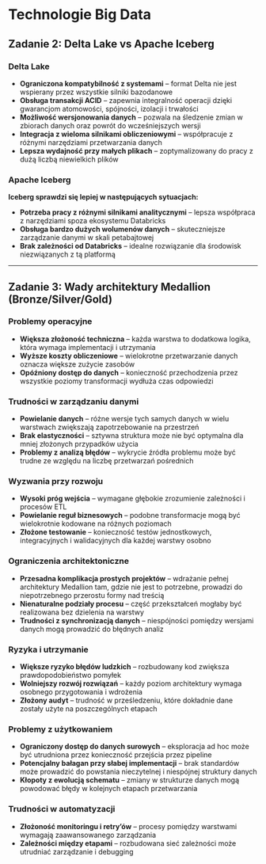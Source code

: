 # Technologie Big Data

## Zadanie 2: Delta Lake vs Apache Iceberg

### Delta Lake

- **Ograniczona kompatybilność z systemami** – format Delta nie jest wspierany przez wszystkie silniki bazodanowe  
- **Obsługa transakcji ACID** – zapewnia integralność operacji dzięki gwarancjom atomowości, spójności, izolacji i trwałości  
- **Możliwość wersjonowania danych** – pozwala na śledzenie zmian w zbiorach danych oraz powrót do wcześniejszych wersji  
- **Integracja z wieloma silnikami obliczeniowymi** – współpracuje z różnymi narzędziami przetwarzania danych  
- **Lepsza wydajność przy małych plikach** – zoptymalizowany do pracy z dużą liczbą niewielkich plików  

### Apache Iceberg

**Iceberg sprawdzi się lepiej w następujących sytuacjach:**

- **Potrzeba pracy z różnymi silnikami analitycznymi** – lepsza współpraca z narzędziami spoza ekosystemu Databricks  
- **Obsługa bardzo dużych wolumenów danych** – skuteczniejsze zarządzanie danymi w skali petabajtowej  
- **Brak zależności od Databricks** – idealne rozwiązanie dla środowisk niezwiązanych z tą platformą  

---

## Zadanie 3: Wady architektury Medallion (Bronze/Silver/Gold)

### Problemy operacyjne

- **Większa złożoność techniczna** – każda warstwa to dodatkowa logika, która wymaga implementacji i utrzymania  
- **Wyższe koszty obliczeniowe** – wielokrotne przetwarzanie danych oznacza większe zużycie zasobów  
- **Opóźniony dostęp do danych** – konieczność przechodzenia przez wszystkie poziomy transformacji wydłuża czas odpowiedzi  

### Trudności w zarządzaniu danymi

- **Powielanie danych** – różne wersje tych samych danych w wielu warstwach zwiększają zapotrzebowanie na przestrzeń  
- **Brak elastyczności** – sztywna struktura może nie być optymalna dla mniej złożonych przypadków użycia  
- **Problemy z analizą błędów** – wykrycie źródła problemu może być trudne ze względu na liczbę przetwarzań pośrednich  

### Wyzwania przy rozwoju

- **Wysoki próg wejścia** – wymagane głębokie zrozumienie zależności i procesów ETL  
- **Powielanie reguł biznesowych** – podobne transformacje mogą być wielokrotnie kodowane na różnych poziomach  
- **Złożone testowanie** – konieczność testów jednostkowych, integracyjnych i walidacyjnych dla każdej warstwy osobno  

### Ograniczenia architektoniczne

- **Przesadna komplikacja prostych projektów** – wdrażanie pełnej architektury Medallion tam, gdzie nie jest to potrzebne, prowadzi do niepotrzebnego przerostu formy nad treścią  
- **Nienaturalne podziały procesu** – część przekształceń mogłaby być realizowana bez dzielenia na warstwy  
- **Trudności z synchronizacją danych** – niespójności pomiędzy wersjami danych mogą prowadzić do błędnych analiz  

### Ryzyka i utrzymanie

- **Większe ryzyko błędów ludzkich** – rozbudowany kod zwiększa prawdopodobieństwo pomyłek  
- **Wolniejszy rozwój rozwiązań** – każdy poziom architektury wymaga osobnego przygotowania i wdrożenia  
- **Złożony audyt** – trudność w prześledzeniu, które dokładnie dane zostały użyte na poszczególnych etapach  

### Problemy z użytkowaniem

- **Ograniczony dostęp do danych surowych** – eksploracja ad hoc może być utrudniona przez konieczność przejścia przez pipeline  
- **Potencjalny bałagan przy słabej implementacji** – brak standardów może prowadzić do powstania nieczytelnej i niespójnej struktury danych  
- **Kłopoty z ewolucją schematu** – zmiany w strukturze danych mogą powodować błędy w kolejnych etapach przetwarzania  

### Trudności w automatyzacji

- **Złożoność monitoringu i retry’ów** – procesy pomiędzy warstwami wymagają zaawansowanego zarządzania  
- **Zależności między etapami** – rozbudowana sieć zależności może utrudniać zarządzanie i debugging  
